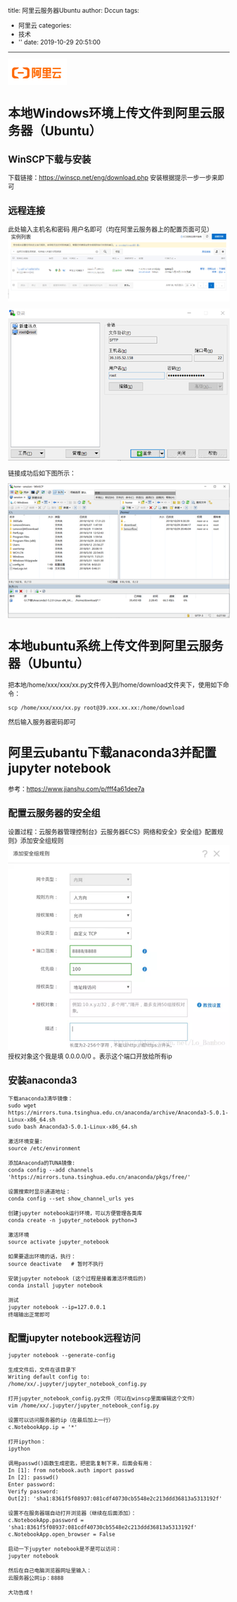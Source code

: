 title: 阿里云服务器Ubuntu
author: Dccun
tags:
  - 阿里云
categories:
  - 技术
  - ''
date: 2019-10-29 20:51:00
---
![upload successful](/images/pasted-26.png)

<!--more-->

# 本地Windows环境上传文件到阿里云服务器（Ubuntu）

## WinSCP下载与安装
下载链接：https://winscp.net/eng/download.php
安装根据提示一步一步来即可
 
## 远程连接
此处输入主机名和密码 用户名即可（均在阿里云服务器上的配置页面可见）
![upload successful](/images/pasted-21.png)

![upload successful](/images/pasted-22.png)

链接成功后如下图所示：

![upload successful](/images/pasted-23.png)

# 本地ubuntu系统上传文件到阿里云服务器（Ubuntu）
把本地/home/xxx/xxx/xx.py文件传入到/home/download文件夹下，使用如下命令：
```
scp /home/xxx/xxx/xx.py root@39.xxx.xx.xx:/home/download
```
然后输入服务器密码即可

# 阿里云ubantu下载anaconda3并配置jupyter notebook
参考：https://www.jianshu.com/p/fff4a61dee7a
## 配置云服务器的安全组
设置过程：云服务器管理控制台》云服务器ECS》网络和安全》安全组》配置规则》添加安全组规则
![upload successful](/images/pasted-35.png)
授权对象这个我是填 0.0.0.0/0 。表示这个端口开放给所有ip
## 安装anaconda3
```
下载anaconda3清华镜像：
sudo wget https://mirrors.tuna.tsinghua.edu.cn/anaconda/archive/Anaconda3-5.0.1-Linux-x86_64.sh
sudo bash Anaconda3-5.0.1-Linux-x86_64.sh

激活环境变量:
source /etc/environment   

添加Anaconda的TUNA镜像:
conda config --add channels 'https://mirrors.tuna.tsinghua.edu.cn/anaconda/pkgs/free/'

设置搜索时显示通道地址：
conda config --set show_channel_urls yes

创建jupyter notebook运行环境，可以方便管理各类库
conda create -n jupyter_notebook python=3

激活环境
source activate jupyter_notebook

如果要退出环境的话，执行：
source deactivate   # 暂时不执行

安装jupyter notebook (这个过程是接着激活环境后的)
conda install jupyter notebook

测试
jupyter notebook --ip=127.0.0.1
终端输出正常即可

```
## 配置jupyter notebook远程访问
```
jupyter notebook --generate-config

生成文件后，文件在该目录下
Writing default config to: /home/xx/.jupyter/jupyter_notebook_config.py

打开jupyter_notebook_config.py文件（可以在winscp里面编辑这个文件）
vim /home/xx/.jupyter/jupyter_notebook_config.py

设置可以访问服务器的ip（在最后加上一行）
c.NotebookApp.ip = '*'

打开ipython：
ipython

调用passwd()函数生成密匙，把密匙复制下来，后面会有用：
In [1]: from notebook.auth import passwd
In [2]: passwd()
Enter password: 
Verify password: 
Out[2]: 'sha1:8361f5f08937:081cdf40730cb5548e2c213ddd36813a5313192f'

设置不在服务器端自动打开浏览器（继续在后面添加）：
c.NotebookApp.password = 'sha1:8361f5f08937:081cdf40730cb5548e2c213ddd36813a5313192f'
c.NotebookApp.open_browser = False

启动一下jupyter notebook是不是可以访问：
jupyter notebook

然后在自己电脑浏览器网址里输入：
云服务器公网ip：8888

大功告成！
```